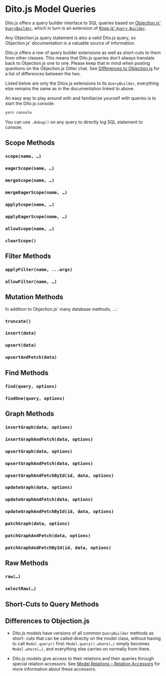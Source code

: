 # Dito.js Model Queries

Dito.js offers a query builder interface to SQL queries based on
[Objection.js' `QueryBuilder`](http://vincit.github.io/objection.js/#querybuilder),
which in turn is an extension of
[Knex.js' `Query Builder`](http://knexjs.org/#Builder).

Any Objection.js query statement is also a valid Dito.js query, so Objection.js'
documentation is a valuable source of information.

Dito.js offers a row of query builder extensions as well as short-cuts to them
from other classes. This means that Dito.js queries don't always translate back
to Objection.js one to one. Please keep that in mind when posting questions on
the Objection.js Gitter chat. See
[Differences to Objection.js](#differences-to-objectionjs) for a list of
differences between the two.

Listed below are only the Ditos.js extensions to its `QueryBuilder`, everything
else remains the same as in the documentation linked to above.

An easy way to play around with and familiarize yourself with queries is to
start the Dito.js console:

```sh
yarn console
```

You can use `.debug()` on any query to directly log SQL statement to console.

## Scope Methods

### `scope(name, …)`
### `eagerScope(name, …)`
### `mergeScope(name, …)`
### `mergeEagerScope(name, …)`
### `applyScope(name, …)`
### `applyEagerScope(name, …)`
### `allowScope(name, …)`
### `clearScope()`

## Filter Methods

### `applyFilter(name, ...args)`
### `allowFilter(name, …)`

## Mutation Methods

In addition to Objection.js' many database methods, ...:

### `truncate()`
### `insert(data)`
### `upsert(data)`
### `upsertAndFetch(data)`

## Find Methods

### `find(query, options)`
### `findOne(query, options)`

## Graph Methods

### `insertGraph(data, options)`
### `insertGraphAndFetch(data, options)`
### `upsertGraph(data, options)`
### `upsertGraphAndFetch(data, options)`
### `upsertGraphAndFetchById(id, data, options)`
### `updateGraph(data, options)`
### `updateGraphAndFetch(data, options)`
### `updateGraphAndFetchById(id, data, options)`
### `patchGraph(data, options)`
### `patchGraphAndFetch(data, options)`
### `patchGraphAndFetchById(id, data, options)`

## Raw Methods

### `raw(…)`
### `selectRaw(…)`

## Short-Cuts to Query Methods

## Differences to Objection.js

- Dito.js models have versions of all common `QueryBuilder` methods as short-
  cuts that can be called directly on the model class, without having to call
  `Model.query()` first: `Model.query().where(…)` simply becomes
  `Model.where(…)`, and everything else carries on normally from there.

- Dito.js models give access to their relations and their queries through
  special relation accessors. See
  [Model Relations – Relation Accessors](./model-relations#relation-accessors)
  for more information about these accessors.
